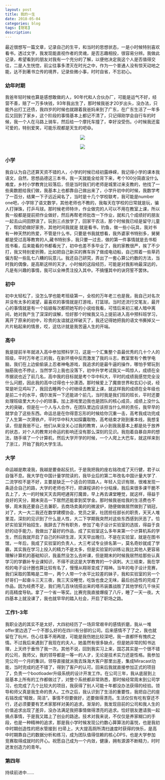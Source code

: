 ```yaml
---
layout: post
title: 我的一生
date: 2018-05-04
categories: blog
tags: [随笔]
description: 
---
```


最近很想写一篇文章，记录自己的生平，和当时的思想状态，一是小时候特别喜欢看书，透过文字，我发现能直视作者的灵魂，是否志趣相投，很容易分辨。我做此记录，希望看到的朋友对我有一个充分的了解，以便他决定我这个人是否值得交往，二是人生恍惚，前尘往事多湮灭在时光之中，作为一个普通人没有惊天动地之能，达不到著书立传的境界，记录些微小事，时时自省，不忘初心。

### 幼年时期
我爸年轻时候也算是感想敢做的人，90年代和人合伙办厂，可能是运气不好，经营不善，赔了一万多块钱，93年我出生了，那时候我爸才20岁出头，没办法，只能外出打工还债，我四岁的时候也就跟着我爸妈来到了广东，在广东生活了一年多后又回到了家乡，这个阶段的事情基本上都记不清了，只记得刚学会自行车的时候，我一个人在马路上骑车，然后给一个摩托车撞了，幸好没受伤。小时候我还蛮可爱的，特别爱笑，可能乐观都是天生的吧😄。
<center>
<p><img src="https://i.loli.net/2018/10/30/5bd7bea36d4e9.jpeg" align="center"></p>
</center>

<center>
<p><img src="https://i.loli.net/2018/10/30/5bd7bea36aa19.jpeg" align="center"></p>
</center>

### 小学
我自认为自己还算天资不错的人，小学的时候已经初露峥嵘，我记得小学的课本我语文，自然，思想品德这三本书，我一天就能全给背下来，考个100分简直没什么难度，乡村小学教育比较落后，但是当时我们的老师是城里过来支教的，他找了一些奥数题给我们做，我基本上也都靠自己做出来了，小学升初中的时候，我数学考了一百分，结果一下子远近闻名了，当时是十几个学校联考，我可能是number one吧，小学除了语文数学，其他老师也不教的，我每天在学校的日常就是玩，骗人打弹珠，打乒乓球。那时候老师特许，作业做完的人可以不用在教室上课，所以我一般都是提前把作业做好，然后再帮老师批改一下作业，就和几个成绩好的朋友一起去山间田野浪了。玩到三点放学了，回家干农活，那个时候我已经是留守儿童了，帮奶奶做好家务，其他时间我就是 就是看书，钓鱼，做一些小玩具，我对书有一种天然的热爱，不管是什么书，只要是书我就想看，我外婆家书特别多，舅舅都是受过高等教育的人,藏书特别多，我只要一过去，做的第一件事情就是去书柜找书看，后来能看的书都看光了，初中也差不多毕业了，我的家教很严，挨了不少打，我又特别爱折腾，比如把自己新买的赛车拆了做成电动船，自己照着一些草药偏方配一些乱七八糟的玩意儿。我还自己研究，弄出了一套心算公约数的方法，当时我的偶像，是高斯这样的天才。小时候的这段经历，可能是对我影响最深远的，凡是有兴趣的事情，我可以全神贯注投入其中。不搞懂其中的诀窍誓不罢休。

### 初中
初中太轻松了，没怎么学也能考班级第一，全校的万年老三也是我，我自己对名次并没有太多的渴望，最喜欢的事情就是打游戏，打篮球。当时还流行交笔友，最开心的事情就是有一个姑娘每次都把她写的小说给我看，可惜后来初三被人暗中离间，她对我产生了深深的误解，恰好那个时候我又马上提前进入高中预科班学习，离开了原来的初中，珍贵的友谊就这样破灭了，我还记得她把我的语文书撕掉又一片片粘起来的情景，哎，这估计就是我苦逼人生的开端。

### 高中
我是提前半年就进入高中参加预科学习，这是一个汇集整个县最优秀的几十个人的班级，平时万年老三的我，在新环境中反而激发了我的斗志，教室里有个教学电脑，我们在上边偷偷装上忍者神龟游戏，我追求的是最牛逼的操作，哪怕手臂玩到抽筋我也不停止，当然学习上我也没落下，初中升学考试我又一鸣惊人，成绩在全市据说也近了前几名，高中我的目标就是考个华中科大，平时的成绩我感觉完全没什么问题，因此我的高中过得也十分潇洒，那时候爱上了魔兽世界和玄幻小说，经常是听见鸡叫了，我回去睡两个小时继续去教室上课，就这样我的成绩在全年级也是前二十的水平，偶尔发挥一下还能进个前几，当时我是我们班的班长，平时还要处理班级里大大小小的琐事。加上游戏里边我也是团队的核心成员，成绩上没什么大的突破，但是在一个人与人合作，在团队里边应该担当什么样的责任，我早早的就学会了这些东西。命运总是在你得意忘形的时候给你沉重一击，高考我成功完成了人生第一次滑铁卢，平时华中科大如探囊取物，高考结束才刚到重本线，我想复读，但是我爸不让，他们从来没关心过我的教育，从小到我我基本上都是处于放养的状态，对个人的教育对命运的影响还没有那么深刻的见识。我抱着自暴自弃的想法，随手填了一个计算机，然后大学开学的时候，一个人爬上大巴车，就这样来到了浙江，开始了我的大学生活。

### 大学
命运越是欺凌我，我越是要奋起反抗，于是我把我的座右铭改成了天行健，君子以自强不息。我大学在中国计量学院读的，我毕业后的第二年改名中国计量大学了.二流学校不是不好，主要是缺乏一个适合的领路人，年轻人见识有限，很难发现一条适合自己的路，大学的老师也不行，把课程讲的十分枯燥，我后来很多课干脆不去上了，大一的时候天天去网吧通宵打魔兽，早上再去课堂睡觉，就这样，得益于良好的天分，期末突击一下居然还能拿到奖学金。那时候我爸给我的生活费也不够，周末我还要自己去兼职，去商场卖美的的微波炉，随便做做居然做到了销冠，对了，大一大二我还在数学建模协会，党员之家，社团担任部长的职责，天天人堆里混，深刻的见识到了什么是人性，大二下学期我突然对这些东西感到厌恶了。恰好实验室开始招生，我辞去了所有职务，参加了电子设计实验室的选拔，得益于良好的动手能力，我做出了最好的作品，成了实验室这么多年来第一个计算机系的学生，然后我就开启了自己的科研生涯，天天早出晚归，不是在实验室，就是在图书馆，一年后，我成了实验室的负责人，大三考试专业排名第一，莫名奇妙就成了学霸，其实我在学习上投入的精力不是太多，但是实验室的训练让我比其他人更容易理解计算机的基础知识，我虽然没怎么去听课，但是期末的时候我居然给那些认真学习的学霸补专业课知识，不得不说这是大学教育的一个讽刺。大三结束，我在学校的电子设计圈也算比较有名了，慢慢从翔哥变成了翔神。当年的电子设计竞赛，我们采取的策略是二带一，两个人带一个水平比较差的妹子，我和实验室的另一个好哥们一起奋斗三天三夜，我三天没睡觉，吃饭也食之无味，最后创造性的完成了作品，因为经费不足，我们用几百块钱搭出来的塔吊装置战胜了其他学校几千块买的高精度导轨。拿了一个省一等奖。比赛完我直接爆瘦了八斤，睡了一天一夜。大四基本上就没课了，我也就早早的踏入社会，开启了职场之路。

### 工作1-3年
我职业选的其实不是太好，大四初经历了一场异常艰辛的感情折磨，我从一堆offer里边选了一个不那么好的在四川有分部的公司。后来感情不了了之，我也就留在了杭州，伤心往事不用再提，可能是我伤她比较深吧，我一直都怀有愧疚之情。不过我后来遇到了我现在的夫人，她虽然有很多缺点，但是她非常的知书达理，上天终于垂怜了我一次。其他不说，回到我实习上来，国芯其实是一个很不错的公司，我师父，我的领导都是一等一的人才，无论是技术实力还是性格。我参加完公司一个月的集训，领导直接就派我去珠海大客户那里出差，集成Miracast功能，当时完成的还不错了，得到了客户的认可。回来后我就直接参加正式的项目了，负责一个bootloader升级系统的设计开发工作。在公司三年，我从底层到上层基本上所有的工作都做过了，对整个系统都非常熟悉，那时候经常周末到公司学习，也完成了几个比较大的项目，我获得了别人可能十年都没办法获得的经验。领导和师父真是我生命的贵人。工作之后，我认识到了生活的重要性，我把自己的座右铭改成“精致，简洁”。事情不但要做好，还要做得漂亮。生活仅仅有吃有穿还不行，还必须要要有艺术家那样对美的追求。渐渐的，我发现目前的公司和我人生的价值追求出现了差异，没办法满足我把事情做得漂亮的追求。恰好朋友邀请我一起搞点事情，于是我又踏上了创业的路途。技术对我来说，不仅仅是养家糊口的手段，也是一种精神的追求，那是我小学时候发现公约数心算算法的喜悦，也是我初中时期创造性的把水管接到
扫帚上，大大提高厕所清扫速度时获得的快乐，是高中时期靠自己的数据分析和练习，成为团队值得信赖的核心DPS，也是大学参加竞赛取得成就时的开心。祝愿自己成为一个内敛，健康，拥有源源不断精力，时时迸发创造力的青年。

### 第四年
持续前进中......




